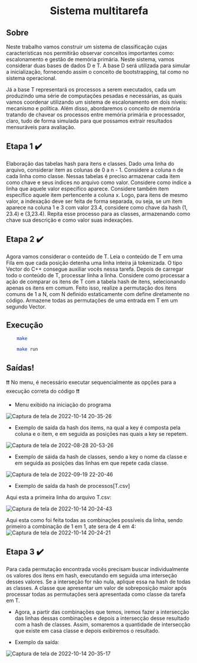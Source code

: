 <h1 align="center"> 
 Sistema multitarefa
</h1>




## Sobre 

<p>
Neste trabalho vamos construir um sistema de classificação cujas características nos permitirão observar conceitos importantes como: escalonamento e gestão de memória primária. Neste sistema, vamos considerar duas bases de dados D e T. A base D será utilizada para simular a inicialização, fornecendo assim o conceito de bootstrapping, tal como no sistema operacional.

Já a base T representará os processos a serem executados, cada um produzindo uma série de computações pesadas e necessárias, as quais vamos coordenar utilizando um sistema de escalonamento em dois níveis: mecanismo e política. Além disso, abordaremos o conceito de memória tratando de chavear os processos entre memória primária e processador, 
claro, tudo de forma simulada para que possamos extrair resultados mensuráveis para avaliação.
</p>

## Etapa 1 :heavy_check_mark:

Elaboração das tabelas hash para itens e classes. Dado uma linha do arquivo, considerar item as colunas de 0 a n - 1. Considere a coluna n de cada linha como classe. Nessas tabelas é preciso armazenar cada item como chave e seus índices no arquivo como valor. Considere como índice a linha que aquele valor específico aparece. Considere também item específico aquele item pertencente a coluna x. Logo, para itens de mesmo valor, a indexação deve ser feita de forma separada, ou seja, se um item aparece na coluna 1 e 3 com valor 23.4, considere como chave da hash (1, 23.4) e (3,23.4). Repita esse processo para as classes, armazenando como chave sua descrição e como valor suas indexações.

## Etapa 2 :heavy_check_mark:

Agora vamos considerar o conteúdo de T. Leia o conteúdo de T em uma Fila em que cada posição detenha uma linha inteira já tokenizada. O tipo Vector do C++ consegue auxiliar vocês nessa tarefa. Depois de carregar todo o conteúdo de T, processar linha a linha. Considere como processar a ação de comparar os itens de T com a tabela hash de itens, selecionando apenas os itens em comum. Feito isso, realize a permutação dos itens comuns de 1 a N, com N definido estaticamente com define diretamente no código. Armazene todas as permutações de uma entrada em T em um segundo Vector.

## Execução 


```sh
    make
```
```sh
    make run
```
## Saídas!
:exclamation::exclamation: No menu, é necessário executar sequencialmente as opções para a execução correta do código :exclamation::exclamation:




* Menu exibido na iniciação do programa

![Captura de tela de 2022-10-14 20-35-26](https://user-images.githubusercontent.com/78819692/195957834-4426c91c-3351-4de5-a1f7-3ef234e114de.png)


* Exemplo de saída da hash dos items, na qual a key é composta pela coluna e o item, e em seguida as posições nas quais a key se repetem.

![Captura de tela de 2022-08-28 20-53-26](https://user-images.githubusercontent.com/78819692/187100160-e4566379-65c1-42e6-862c-68743402fe29.png)

* Exemplo de sáida da hash de classes, sendo a key o nome da classe e em seguida as posições das linhas em que repete cada classe.

![Captura de tela de 2022-09-19 22-20-46](https://user-images.githubusercontent.com/78819692/191146768-92de063a-70fa-4c0a-8bae-dc3220a13624.png)

* Exemplo de saída da hash de processos[T.csv]


Aqui esta a primeira linha do arquivo T.csv:

![Captura de tela de 2022-10-14 20-24-43](https://user-images.githubusercontent.com/78819692/195957181-c73ef6e4-d56a-4e85-942d-a8d4f733d3de.png)

Aqui esta como foi feita todas as combinações possíveis da linha, sendo primeiro a combinação de 1 em 1, ate sera de 4 em 4:
![Captura de tela de 2022-10-14 20-24-21](https://user-images.githubusercontent.com/78819692/195957379-433c8b2e-8344-4976-9b62-a108bb0bd847.png)


## Etapa 3 :heavy_check_mark:

Para cada permutação encontrada vocês precisam buscar individualmente os valores dos itens em hash, executando em seguida uma interseção desses valores. Se a interseção for não nula, aplique essa na hash de todas as classes. A classe que apresentar um valor de sobreposição maior após processar todas as permutações será apresentada como classe da tarefa em T.

- Agora, a partir das combinações que temos, iremos fazer a intersecção das linhas dessas combinações e depois a intersecção desse resultado com a hash de classes. Assim, somaremos a quantidade de intersecção que existe em casa classe e depois exibiremos o resultado.

- Exemplo da saída:

![Captura de tela de 2022-10-14 20-35-17](https://user-images.githubusercontent.com/78819692/195958041-059e10f8-c056-474f-844b-e32aeeed8215.png)

